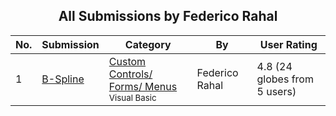 ﻿<div align="center">

## All Submissions by Federico Rahal

</div>

No.  | Submission | Category | By   | User Rating
---- | ---------- | -------- | ---- | -----------
1 | [B\-Spline<br />](https://github.com/Planet-Source-Code/federico-rahal-b-spline__1-1546) | [Custom Controls/ Forms/  Menus<br /><sup>Visual Basic</sup>](../ByCategory/custom-controls-forms-menus__1-4.md) | Federico Rahal | 4.8 (24 globes from 5 users)
